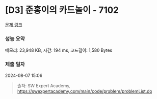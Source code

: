 # [D3] 준홍이의 카드놀이 - 7102 

[문제 링크](https://swexpertacademy.com/main/code/problem/problemDetail.do?contestProbId=AWkIlHWqBYcDFAXC) 

### 성능 요약

메모리: 23,948 KB, 시간: 194 ms, 코드길이: 1,580 Bytes

### 제출 일자

2024-08-07 15:06



> 출처: SW Expert Academy, https://swexpertacademy.com/main/code/problem/problemList.do